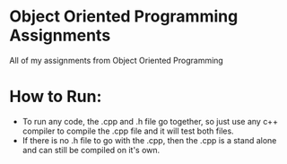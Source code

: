 # Object Oriented Programming Assignments
 All of my assignments from Object Oriented Programming

How to Run:
=============

* To run any code, the .cpp and .h file go together, so just use any c++ compiler to compile the .cpp file and it will test both files.
* If there is no .h file to go with the .cpp, then the .cpp is a stand alone and can still be compiled on it's own.